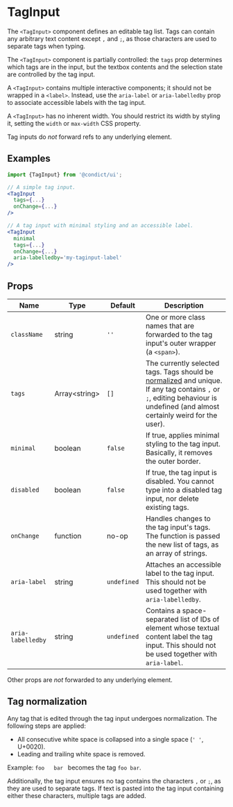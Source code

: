 # TagInput

The `<TagInput>` component defines an editable tag list. Tags can contain any arbitrary text content except `,` and `;`, as those characters are used to separate tags when typing.

The `<TagInput>` component is partially controlled: the `tags` prop determines which tags are in the input, but the textbox contents and the selection state are controlled by the tag input.

A `<TagInput>` contains multiple interactive components; it should not be wrapped in a `<label>`. Instead, use the `aria-label` or `aria-labelledby` prop to associate accessible labels with the tag input.

A `<TagInput>` has no inherent width. You should restrict its width by styling it, setting the `width` or `max-width` CSS property.

Tag inputs do _not_ forward refs to any underlying element.

## Examples

```jsx
import {TagInput} from '@condict/ui';

// A simple tag input.
<TagInput
  tags={...}
  onChange={...}
/>

// A tag input with minimal styling and an accessible label.
<TagInput
  minimal
  tags={...}
  onChange={...}
  aria-labelledby='my-taginput-label'
/>
```

## Props

| Name | Type | Default | Description |
| --- | --- | --- | --- |
| `className` | string | `''` | One or more class names that are forwarded to the tag input's outer wrapper (a `<span>`). |
| `tags` | Array&lt;string&gt; | `[]` | The currently selected tags. Tags should be [normalized](#tag-normalization) and unique. If any tag contains `,` or `;`, editing behaviour is undefined (and almost certainly weird for the user). |
| `minimal` | boolean | `false` | If true, applies minimal styling to the tag input. Basically, it removes the outer border. |
| `disabled` | boolean | `false` | If true, the tag input is disabled. You cannot type into a disabled tag input, nor delete existing tags. |
| `onChange` | function | no-op | Handles changes to the tag input's tags. The function is passed the new list of tags, as an array of strings. |
| `aria-label` | string | `undefined` | Attaches an accessible label to the tag input. This should not be used together with `aria-labelledby`. |
| `aria-labelledby` | string | `undefined` | Contains a space-separated list of IDs of element whose textual content label the tag input. This should not be used together with `aria-label`. |

Other props are _not_ forwarded to any underlying element.

## Tag normalization

Any tag that is edited through the tag input undergoes normalization. The following steps are applied:

* All consecutive white space is collapsed into a single space (`' '`, U+0020).
* Leading and trailing white space is removed.

Example: <code>foo&nbsp;&nbsp;&nbsp;bar&nbsp;</code> becomes the tag `foo bar`.

Additionally, the tag input ensures no tag contains the characters `,` or `;`, as they are used to separate tags. If text is pasted into the tag input containing either these characters, multiple tags are added.
